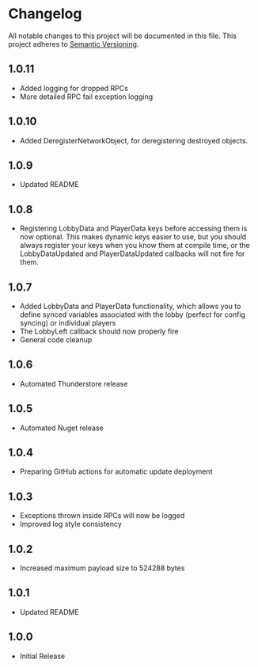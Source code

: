 # Changelog

All notable changes to this project will be documented in this file.
This project adheres to [Semantic Versioning](https://semver.org/spec/v2.0.0.html).

## 1.0.11
- Added logging for dropped RPCs
- More detailed RPC fail exception logging

## 1.0.10
- Added DeregisterNetworkObject, for deregistering destroyed objects.

## 1.0.9
- Updated README

## 1.0.8
- Registering LobbyData and PlayerData keys before accessing them is now optional. This makes dynamic keys easier to use, but you should always register your keys when you know them at compile time, or the LobbyDataUpdated and PlayerDataUpdated callbacks will not fire for them.

## 1.0.7
- Added LobbyData and PlayerData functionality, which allows you to define synced variables associated with the lobby (perfect for config syncing) or individual players
- The LobbyLeft callback should now properly fire
- General code cleanup

## 1.0.6
- Automated Thunderstore release

## 1.0.5
- Automated Nuget release

## 1.0.4
- Preparing GitHub actions for automatic update deployment

## 1.0.3
- Exceptions thrown inside RPCs will now be logged
- Improved log style consistency

## 1.0.2
- Increased maximum payload size to 524288 bytes

## 1.0.1
- Updated README

## 1.0.0
- Initial Release